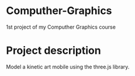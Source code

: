 # Computher-Graphics
1st project of my Computher Graphics course

# Project description
Model a kinetic art mobile using the three.js library.
